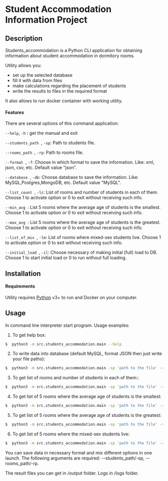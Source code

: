 # Student Accommodation Information Project

## Description

Students_accommodation is a Python CLI application for obtaining information about student accommodation in dormitory rooms.

Utility allows you:
 - set up the selected database
 - fill it with data from files
 - make calculations regarding the placement of students
 - write the results to files in the required format

It also allows to run docker container with working utility.

#### Features

There are several options of this command application:

```--help```, ```-h``` : get the manual and exit

```--students_path ```, ```-sp```: Path to students file.

```--rooms_path ```, ```-rp```: Path to rooms file.

```--format ```, ```-f```: Choose in which format to save the information. Like: xml, json, csv, etc. Default value "json".

```--database ```, ```-db```: Choose database to save the information. Like: MySQL,Postgres,MongoDB, etc. Default value "MySQL".

```--list_count ```, ```-lc```: List of rooms and number of students in each of them. Choose 1 to activate option or 0 to exit without receiving such info.

```--min_avg ```: List 5 rooms where the average age of students is the smallest. Choose 1 to activate option or 0 to exit without receiving such info.

```--max_avg ```: List 5 rooms where the average age of students is the greatest. Choose 1 to activate option or 0 to exit without receiving such info.

```--list_of_mix ```, ```-lm```: List of rooms where mixed-sex students live. Choose 1 to activate option or 0 to exit without receiving such info.

```--initial_load ```, ```-il```: Choose necessary of making initial (full) load to DB. Choose 1 to start initial load or 0 to run without full loading.

## Installation
#### Requirements
Utility requires [Python](https://www.python.org/downloads/)  v3+ to run and Docker on your computer.

## Usage

In command line interpreter start program.
Usage examples:

1) To get help box:

```sh
$  python3 -m src.students_accommodation.main --help
```

2) To write data into database (default MySQL, format JSON then just write your file paths):

```sh
$  python3 -m src.students_accommodation.main -sp 'path to the file' -rp 'path to the file' --format 'xml' --database 'Postgres'
```

3) To get list of rooms and number of students in each of them::

```sh
$  python3 -m src.students_accommodation.main -sp 'path to the file' -rp 'path to the file' -lc 1
```

4) To get list of 5 rooms where the average age of students is the smallest:

```sh
$  python3 -m src.students_accommodation.main -sp 'path to the file' -rp 'path to the file' --min_avg 1
```

5) To get list of 5 rooms where the average age of students is the greatest:

```sh
$  python3 -m src.students_accommodation.main -sp 'path to the file' -rp 'path to the file' --max_avg 1
```

6) To get list of 5 rooms where the mixed-sex students live:

```sh
$  python3 -m src.students_accommodation.main -sp 'path to the file' -rp 'path to the file' -lm 1
```

You can save data in necessary format and mix different options in one launch. The following arguments are required: --students_path/-sp, --rooms_path/-rp.

The result files you can get in /output folder. Logs in /logs folder.
